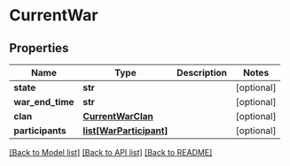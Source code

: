 # CurrentWar

## Properties
Name | Type | Description | Notes
------------ | ------------- | ------------- | -------------
**state** | **str** |  | [optional] 
**war_end_time** | **str** |  | [optional] 
**clan** | [**CurrentWarClan**](CurrentWarClan.md) |  | [optional] 
**participants** | [**list[WarParticipant]**](WarParticipant.md) |  | [optional] 

[[Back to Model list]](../README.md#documentation-for-models) [[Back to API list]](../README.md#documentation-for-api-endpoints) [[Back to README]](../README.md)


